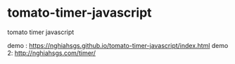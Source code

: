 # tomato-timer-javascript
tomato timer javascript

demo : https://nghiahsgs.github.io/tomato-timer-javascript/index.html
demo 2: http://nghiahsgs.com/timer/
